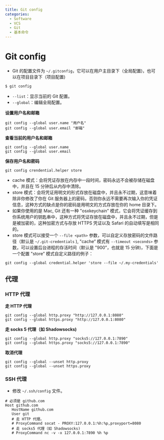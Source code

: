 ```yaml
---
title: Git config
categories:
  - Software
  - VCS
  - Git
  - 基本命令
---
```

# Git config

- Git 的配置文件为 `~/.gitconfig`，它可以在用户主目录下（全局配置)，也可以在项目目录下（项目配置)

 ```bash
$ git config
 ```

- `--list`：显示当前的 Git 配置。
- `--global`：编辑全局配置。

**设置用户名和邮箱**

```shell
git config --global user.name "用户名"
git config --global user.email "邮箱"
```

**查看当前的用户名和邮箱**

```shell
git config --global user.name
git config --global user.email
```

**保存用户名和密码**

```shell
git config crendential.helper store
```

- cache 模式：会将凭证存放在内存中一段时间，密码永远不会被存储在磁盘中，并且在 15 分钟后从内存中清除。
- store 模式：会将凭证用明文的形式存放在磁盘中，并且永不过期，这意味着除非你修改了你在 Git 服务器上的密码，否则你永远不需要再次输入你的凭证信息，这种方式的缺点是你的密码是用明文的方式存放在你的 home 目录下。
- 如果你使用的是 Mac, Git 还有一种 "osxkeychain” 模式，它会将凭证缓存到你系统用户的钥匙串中，这种方式将凭证存放在磁盘中，并且永不过期，但是是被加密的，这种加密方式与存放 HTTPS 凭证以及 Safari 的自动填写是相同的。
- store 模式可以接受一个 `--file <path>` 参数，可以自定义存放密码的文件路径（默认是 `~/.git-credentials` ), "cache” 模式有 `--timeout <seconds>` 参数，可以设置后台进程的存活时间（默认是 "900”，也就是 15 分钟)，下面是一个配置 "store” 模式自定义路径的例子：

```shell
git config --global credential.helper 'store --file ~/.my-credentials'
```

## 代理

### HTTP 代理

**走 HTTP 代理**

```
git config --global http.proxy "http://127.0.0.1:8080"
git config --global https.proxy "http://127.0.0.1:8080"
```

**走 socks 5 代理（如 Shadowsocks)**

```
git config --global http.proxy "socks5://127.0.0.1:7890"
git config --global https.proxy "socks5://127.0.0.1:7890"
```

**取消代理**

```
git config --global --unset http.proxy
git config --global --unset https.proxy
```

### SSH 代理

- 修改 `~/.ssh/config` 文件。

```
# 必须是 github.com
Host github.com
   HostName github.com
   User git
   # 走 HTTP 代理。
   # ProxyCommand socat - PROXY:127.0.0.1:%h:%p,proxyport=8080
   # 走 socks5 代理（如 Shadowsocks)
   # ProxyCommand nc -v -x 127.0.0.1:7890 %h %p
```

